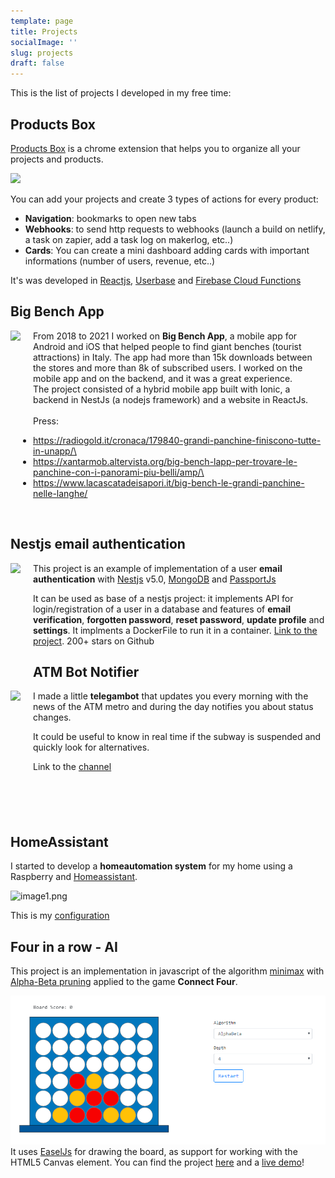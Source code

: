 ```yaml
---
template: page
title: Projects
socialImage: ''
slug: projects
draft: false
---
```

This is the list of projects I developed in my free time:

## Products Box

[Products Box](https://productsbox.dev) is a chrome extension that helps you to organize all your projects and products.

<img src="https://productsbox.dev/static/logo-6a24baa9faf55025db35aafd35d5a687.png"/> 

You can add your projects and create 3 types of actions for every product:

* **Navigation**: bookmarks to open new tabs
* **Webhooks**: to send http requests to webhooks (launch a build on netlify, a task on zapier, add a task log on makerlog, etc..)
* **Cards**: You can create a mini dashboard adding cards with important informations (number of users, revenue, etc..)

It's was developed in [Reactjs](https://it.reactjs.org/), [Userbase](https://userbase.com) and [Firebase Cloud Functions](https://firebase.com)

## Big Bench App

<img style="float: left; height: 300px; margin-right: 20px;" src="https://scontent.fmxp6-1.fna.fbcdn.net/v/t1.0-9/117826788_1026341171130506_8947142900720440714_o.png?_nc_cat=101&ccb=2&_nc_sid=09cbfe&_nc_ohc=KoCJ1xjKSOcAX-xZR7x&_nc_ht=scontent.fmxp6-1.fna&oh=069b43fd02a485167c7b5a082baa0930&oe=6044CA5C"/> 

From 2018 to 2021 I worked on **Big Bench App**, a mobile app for Android and iOS that helped people to find giant benches (tourist attractions) in Italy. The app had more than 15k downloads between the stores and more than 8k of subscribed users. I worked on the mobile app and on the backend, and it was a great experience.\
The project consisted of a hybrid mobile app built with Ionic, a backend in NestJs (a nodejs framework) and a website in ReactJs.\
\
Press:

* https://radiogold.it/cronaca/179840-grandi-panchine-finiscono-tutte-in-unapp/\
* https://xantarmob.altervista.org/big-bench-lapp-per-trovare-le-panchine-con-i-panorami-piu-belli/amp/\
* https://www.lacascatadeisapori.it/big-bench-le-grandi-panchine-nelle-langhe/

<div style="clear:both"></div>

## Nestjs email authentication

<img style="float: left; height: 200px; margin-right: 20px;" src="https://d33wubrfki0l68.cloudfront.net/e937e774cbbe23635999615ad5d7732decad182a/26072/logo-small.ede75a6b.svg"/> 

This project is an example of implementation of a user **email authentication** with [Nestjs](https://nestjs.com/) v5.0, [MongoDB](https://www.mongodb.com/) and [PassportJs](http://www.passportjs.org)

It can be used as base of a nestjs project: it implements API for login/registration of a user in a database and features of **email verification**, **forgotten password**, **reset password**, **update profile** and **settings**. It implments a DockerFile to run it in a container. [Link to the project](https://github.com/marcomelilli/nestjs-email-authentication). 200+ stars on Github   

## ATM Bot Notifier

<img style="float: left; height: 200px; margin-right: 20px;" src="/media/atm_channel.jpg"/> 

I made a little **telegambot** that updates you every morning with the news of the ATM metro and during the day notifies you about status changes. 

It could be useful to know in real time if the subway is suspended and quickly look for alternatives. 

Link to the [channel](https://t.me/metro_atm)    

<div style="clear:both"></div>

## HomeAssistant

I started to develop a **homeautomation system** for my home using a Raspberry and [Homeassistant](https://www.home-assistant.io/). 

![image1.png](https://raw.githubusercontent.com/marcomelilli/homeassistant-config/master/www/screenshots/image1.png)

This is my [configuration](https://github.com/marcomelilli/homeassistant-config)

## Four in a row - AI

This project is an implementation in javascript of the algorithm [minimax](https://en.wikipedia.org/wiki/Minimax) with [Alpha-Beta pruning](https://en.wikipedia.org/wiki/Alpha%E2%80%93beta_pruning) applied to the game **Connect Four**.

![game screenshot](https://github.com/marcomelilli/four-in-a-row-js-minimax/raw/master/img/game-screen.png) It uses [EaselJs](https://www.createjs.com/easeljs) for drawing the board, as support for working with the HTML5 Canvas element. You can find the project [here](https://github.com/marcomelilli/four-in-a-row-js-minimax) and a [live demo](http://connectfour.marcomelilli.com)!